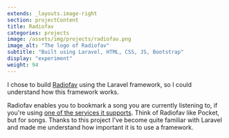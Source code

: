 ```yaml
---
extends: _layouts.image-right
section: projectContent
title: Radiofav
categories: projects
image: /assets/img/projects/radiofav.png
image_alt: "The logo of Radiofav"
subtitle: "Built using Laravel, HTML, CSS, JS, Bootstrap"
display: "experiment"
weight: 94
---
```


I chose to build <a href="https://radiofav.thomasdeluca.nl/" target="_blank">Radiofav</a> using the Laravel framework, so I could understand how this framework works.

Radiofav enables you to bookmark a song you are currently listening to, if you're using <a href="https://radiofav.thomasdeluca.nl/supported-services" target="_blank">one of the services it supports</a>. Think of Radiofav like Pocket, but for songs. Thanks to this project I've become quite familiar with Laravel and made me understand how important it is to use a framework.
